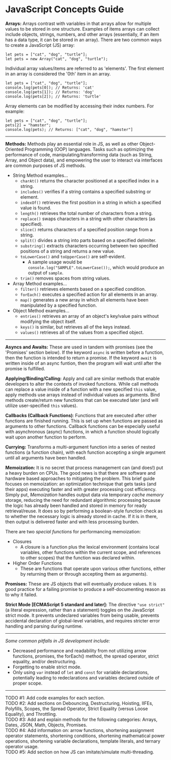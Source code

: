 # JavaScript Concepts Guide

**Arrays:** Arrays contrast with variables in that arrays allow for multiple values to be stored in one structure. Examples of items arrays can collect include objects, strings, numbers, and other arrays (essentially, if an item has a data type, it can be stored in an array). There are two common ways to create a JavaScript (JS) array:
  
`let pets = ["cat", "dog", "turtle"];`  
`let pets = new Array("cat", "dog", "turtle");`
  
Individual array values/items are referred to as 'elements'. The first element in an array is considered the '0th' item in an array.  
  
`let pets = ["cat", "dog", "turtle"];`  
`console.log(pets[0]); // Returns: 'cat' `  
`console.log(pets[1]); // Returns: 'dog'`  
`console.log(pets[2]); // Returns: 'turtle'`
  
Array elements can be modified by accessing their index numbers. For example:
  
`let pets = ["cat", "dog", "turtle"];`  
`pets[2] = "hamster";`  
`console.log(pets); // Returns: ["cat", "dog", "hamster"]`  
<hr />
  
**Methods:** Methods play an essential role in JS, as well as other Object-Oriented Programming (OOP) languages. Tasks such as optimizing the performance of code, manipulating/transforming data (such as String, Array, and Object data), and empowering the user to interact via interfaces are common purposes of JS methods.

* String Method examples...
  + `charAt()` returns the character positioned at a specified index in a string.
  + `includes()` verifies if a string contains a specified substring or element.
  + `indexOf()` retrieves the first position in a string in which a specified value is found.
  + `length()` retrieves the total number of characters from a string.
  + `replace()` swaps characters in a string with other characters (as specified).
  + `slice()` returns characters of a specified position range from a string.
  + `split()` divides a string into parts based on a specified delimiter.
  + `substring()` extracts characters occurring between two specified positions of a string and returns a new value.
  + `toLowerCase()` and `toUpperCase()` are self-evident.
    - A sample usage would be `console.log("SAMPLE".toLowerCase());`, which would produce an output of `sample`.
  + `trim()` removes spaces from string values.
* Array Method examples...
  + `filter()` retrieves elements based on a specified condition.
  + `forEach()` executes a specified action for all elements in an array.
  + `map()` generates a new array in which all elements have been manipulated by a specified function. 
* Object Method examples...
  + `entries()` retrieves an array of an object's key/value pairs without modifying the object itself.
  + `keys()` is similar, but retrieves all of the keys instead.
  + `values()` retrieves all of the values from a specified object.
  
<hr />

**Asyncs and Awaits:** These are used in tandem with promises (see the 'Promises' section below). If the keyword `async` is written before a function, then the function is intended to return a promise. If the keyword `await` is written inside of an async funtion, then the program will wait until after the promise is fulfilled.

**Applying/Binding/Calling:** Apply and call are similar methods that enable developers to alter the contexts of invoked functions. While call methods can replace a value inside of a function with a new specified `this` value, apply methods use arrays instead of individual values as arguments. Bind methods create/return new functions that can be executed later (and will utilize user-specified `this` values).
  
**Callbacks (Callback Functions)**: Functions that are executed after other functions are finished running. This is set up when functions are passed as arguments to other functions. Callback functions can be especially useful with asynchronous (async) functions, in which a function should logically wait upon another function to perform.
  
**Currying:** Transforms a multi-argument function into a series of nested functions (a function chain), with each function accepting a single argument until all arguments have been handled.
  
**Memoization:** It is no secret that process management can (and does!) put a heavy burden on CPUs. The good news is that there are software and hardware based approaches to mitigating the problem. This brief guide focuses on memoization: an optimization technique that gets tasks (and their apps) executing faster and with greater processing cost efficiency. Simply put, *Memoization* handles output data via temporary *cache memory* storage, reducing the need for redundant algorithmic processing because the logic has already been handled and stored in memory for ready retrieval/reuse. It does so by performing a boolean-style function check as to whether the necessary logic is already stored in cache. If it is in there, then output is delivered faster and with less processing burden.

There are two *special functions* for performancing memoization:  

* Closures
  + A closure is a function plus the lexical environment (contains local variables, other functions within the current scope, and references to other scopes) that the function was declared within.
* Higher Order Functions
  + These are functions that operate upon various other functions, either by returning them or through accepting them as arguments).

**Promises:** These are JS objects that will eventually produce values. It is good practice for a failing promise to produce a self-documenting reason as to why it failed.  

**Strict Mode [ECMAScript 5 standard and later]:** The directive `"use strict"` (a literal expression, rather than a statement) toggles on the JavaScript strict mode. It prevents undeclared variables from being usable, prevents accidental declaration of global-level variables, and requires stricter error handling and parsing during runtime.
  
<hr />

*Some common pitfalls in JS development include:*
  
* Decreased performance and readability from not utilizing arrow functions, promises, the forEach() method, the spread operator, strict equality, and/or destructuring.
* Forgetting to enable strict mode.
* Only using `var` instead of `let` and `const` for variable declarations, potentially leading to redeclarations and variables declared outside of proper scope.
  
<hr />
  
TODO #1: Add code examples for each section.  
TODO #2: Add sections on Debouncing, Destructuring, Hoisting, IIFEs, Polyfills, Scopes, the Spread Operator, Strict Equality (versus Loose Equality), and Throttling.  
TODO #3: Add and explain methods for the following categories: Arrays, Dates, JSON, Math, Objects, Promises.  
TODO #4: Add information on: arrow functions, shortening assignment operator statements, shortening conditions, shortening mathematical power operations, shortening variable declarations, template literals, and ternary operator usage.  
TODO #5: Add section on how JS can imitate/simulate multi-threading.

